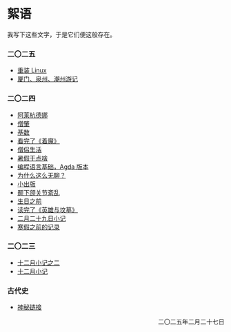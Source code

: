 # 絮语
我写下这些文字，于是它们便这般存在。

### 二〇二五
- [重装 Linux](./2025/endeavour)
- [厦门、泉州、潮州游记](./2025/quanzhou)

### 二〇二四
- [阿莱杭德娜](./2024/alejandra)
- [僧肇](./2024/zhao)
- [基数](./2024/cardinal)
- [看完了《着魔》](./2024/possession)
- [僧侣生活](./2024/monkLife)
- [暑假干点啥](./2024/summer)
- [编程语言基础，Agda 版本](./2024/plfa)
- [为什么这么无聊？](./2024/bored)
- [小出版](./2024/press)
- [颞下颌关节紊乱](./2024/tmd)
- [生日之前](./2024/birth)
- [读完了《英雄与坟墓》](./2024/heroes)
- [二月二十九日小记](./2024/feb29)
- [寒假之前的记录](./2024/finalweek)

### 二〇二三
- [十二月小记之二](./2023/declog2)
- [十二月小记](./2023/declog)

### 古代史
- [神秘链接](./old)
<p align="right">二〇二五年二月二十七日<p/>
